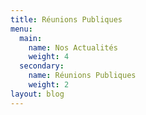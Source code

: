 ```yaml
---
title: Réunions Publiques
menu:
  main:
    name: Nos Actualités
    weight: 4
  secondary:
    name: Réunions Publiques
    weight: 2
layout: blog
---
```


